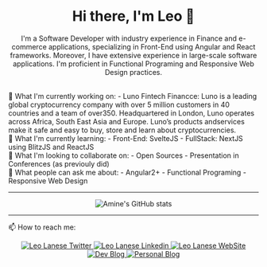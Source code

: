 <div align="center">

 # Hi there, I'm Leo 👋 
 
I'm a Software Developer with industry experience in Finance and e-commerce applications, specializing in Front-End using Angular and React frameworks. Moreover, I have extensive experience in large-scale software applications. I'm proficient in Functional Programing and Responsive Web Design practices.
 
<div align="left">
<br>
🔭 What I'm currently working on:
 - Luno Fintech Financce: Luno is a leading global cryptocurrency company with over 5 million customers in 40 countries and a team of over350. Headquartered in London, Luno operates across Africa, South East Asia and Europe. Luno’s products andservices make it safe and easy to buy, store and learn about cryptocurrencies.
<br>
🌱 What I'm currently learning: 
 - Front-End: SvelteJS 
 - FullStack: NextJS using BlitzJS and ReactJS
<br>
👯 What I'm looking to collaborate on:
 - Open Sources 
 - Presentation in Conferences (as previouly did)
<br>
💬 What people can ask me about:
 - Angular2+
 - Functional Programing 
 - Responsive Web Design
 
---

<div align="center">

![Amine's GitHub stats](https://github-readme-stats.vercel.app/api?username=leolanese&count_private=true&show_icons=true)

</div>
 
---
 
📫 How to reach me:  

<div align="center">
  <a href="http://twitter.com/LeoLaneseltd">
    <img alt="Leo Lanese Twitter" src="https://img.shields.io/badge/Twitter-1DA1F2?style=for-the-badge&logo=twitter&logoColor=white">
  </a>
  <a href="https://www.linkedin.com/in/leolanese/">
    <img alt="Leo Lanese Linkedin" src="https://img.shields.io/badge/LinkedIn-0077B5?style=for-the-badge&logo=linkedin&logoColor=white">
  </a>
  <a href="https://leolanese.com/">
    <img alt="Leo Lanese WebSite" src="https://img.shields.io/badge/website-12100E?style=for-the-badge&logo=medium&logoColor=white">
  </a>
  <a href="http://www.dev.to/leolanese">
    <img alt="Dev Blog" src="https://img.shields.io/badge/dev-FF0000?style=for-the-badge&logo=black&logoColor=black">
  </a>
   <a href="http://www.leolanese.com/blog">
    <img alt="Personal Blog" src="https://img.shields.io/badge/blog-FF0000?style=for-the-badge&logo=red&logoColor=white">
  </a>

</div>
<br>

